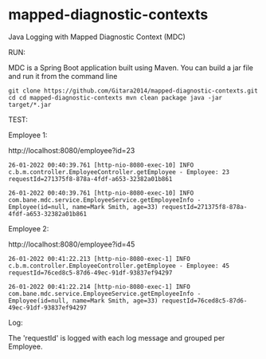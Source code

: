 # mapped-diagnostic-contexts
Java Logging with Mapped Diagnostic Context (MDC)

RUN: 

MDC is a Spring Boot application built using Maven.
You can build a jar file and run it from the command line

`git clone https://github.com/Gitara2014/mapped-diagnostic-contexts.git
cd cd mapped-diagnostic-contexts
mvn clean package
java -jar target/*.jar`

TEST: 

Employee 1: 

http://localhost:8080/employee?id=23

`26-01-2022 00:40:39.761 [http-nio-8080-exec-10] INFO  c.b.m.controller.EmployeeController.getEmployee - Employee: 23 requestId=271375f8-878a-4fdf-a653-32382a01b861
`

`26-01-2022 00:40:39.761 [http-nio-8080-exec-10] INFO  com.bane.mdc.service.EmployeeService.getEmployeeInfo - Employee(id=null, name=Mark Smith, age=33) requestId=271375f8-878a-4fdf-a653-32382a01b861
`


Employee 2: 

http://localhost:8080/employee?id=45


`26-01-2022 00:41:22.213 [http-nio-8080-exec-1] INFO  c.b.m.controller.EmployeeController.getEmployee - Employee: 45 requestId=76ced8c5-87d6-49ec-91df-93837ef94297
`

`26-01-2022 00:41:22.214 [http-nio-8080-exec-1] INFO  com.bane.mdc.service.EmployeeService.getEmployeeInfo - Employee(id=null, name=Mark Smith, age=33) requestId=76ced8c5-87d6-49ec-91df-93837ef94297
`

Log: 

The 'requestId' is logged with each log message and grouped per Employee. 
